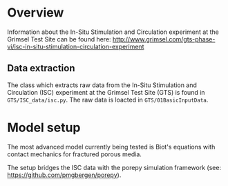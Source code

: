 # Overview

Information about the In-Situ Stimulation and Circulation experiment at the Grimsel Test Site can be found here: http://www.grimsel.com/gts-phase-vi/isc-in-situ-stimulation-circulation-experiment

## Data extraction
The class which extracts raw data from the In-Situ Stimulation and Circulation (ISC) 
experiment at the Grimsel Test Site (GTS) is found in `GTS/ISC_data/isc.py`.
The raw data is loacted in `GTS/01BasicInputData`.

# Model setup

The most advanced model currently being tested is Biot's equations with contact mechanics for fractured porous media.

The setup bridges the ISC data with the porepy simulation framework (see: https://github.com/pmgbergen/porepy).
